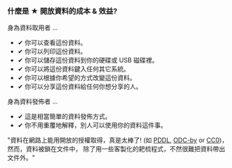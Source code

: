 ### 什麼是 <span class="stars-inline">&#x2605;</span> 開放資料的成本 &amp; 效益?

身為資料取用者 &hellip;

- &#10004; 你可以查看這份資料。
- &#10004; 你可以列印這份資料。
- &#10004; 你可以儲存這份資料到你的硬碟或 USB 磁碟裡。
- &#10004; 你可以將這份資料鍵入任何其它系統。
- &#10004; 你可以根據你希望的方式改變這份資料。
- &#10004; 你可以分享這份資料給任何你想分享的人。

身為資料發佈者 &hellip;

- &#10004; 這是相當簡單的資料發佈方式。
- &#10004; 你不用重覆地解釋，別人可以使用你的資料這件事。

"資料在網路上能用開放的授權取得，真是太棒了! (如 [PDDL](http://www.opendatacommons.org/licenses/pddl/ "Open Data Commons &raquo; Public Domain Dedication and License (PDDL)"), [ODC-by](http://www.opendatacommons.org/licenses/by/ "Open Data Commons &raquo; Open Data Commons Attribution License") or [CC0](http://creativecommons.org/publicdomain/zero/1.0/ "Creative Commons &mdash;CC0 1.0 Universal"))，然而，資料被鎖在文件中， 除了用一些客製化的耙梳程式，不然很難把資料帶出文件外。"
